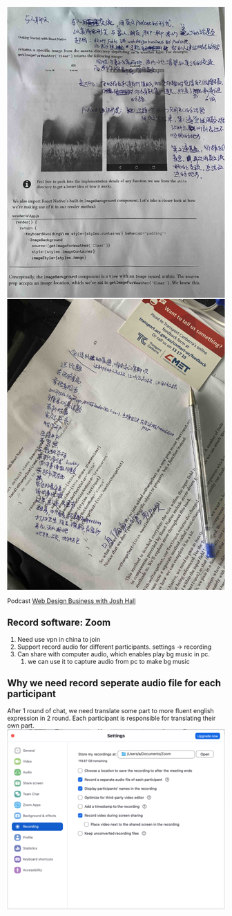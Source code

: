 ![podcast init idea](./init-idea.jpeg)
![podcast topics](./topics.jpeg)

Podcast [Web Design Business with Josh Hall](https://joshhall.co)

## Record software: Zoom
1. Need use vpn in china to join
2. Support record audio for different participants. settings -> recording
3. Can share with computer audio, which enables play bg music in pc.
   1. we can use it to capture audio from pc to make bg music

## Why we need record seperate audio file for each participant
After 1 round of chat, we need translate some part to more fluent english expression in 2 round. Each participant is responsible for translating their own part.
![record sperate audio setting](./record-seperate-audio-for-each-participant.png)